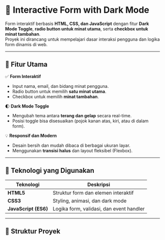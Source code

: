 # 🌙 Interactive Form with Dark Mode

Form interaktif berbasis **HTML, CSS, dan JavaScript** dengan fitur **Dark Mode Toggle**, **radio button untuk minat utama**, serta **checkbox untuk minat tambahan**.  
Proyek ini dirancang untuk mempelajari dasar interaksi pengguna dan logika form dinamis di web.

---

## 🚀 Fitur Utama

✅ **Form Interaktif**  
- Input nama, email, dan bidang minat pengguna.  
- Radio button untuk memilih **satu minat utama**.  
- Checkbox untuk memilih **minat tambahan**.  

🌓 **Dark Mode Toggle**  
- Mengubah tema antara **terang dan gelap** secara real-time.  
- Posisi toggle bisa disesuaikan (pojok kanan atas, kiri, atau di dalam form).  

💡 **Responsif dan Modern**  
- Desain bersih dan mudah dibaca di berbagai ukuran layar.  
- Menggunakan **transisi halus** dan layout fleksibel (Flexbox).

---

## 🧩 Teknologi yang Digunakan

| Teknologi | Deskripsi |
|------------|------------|
| **HTML5** | Struktur form dan elemen interaktif |
| **CSS3** | Styling, animasi, dan dark mode |
| **JavaScript (ES6)** | Logika form, validasi, dan event handler |

---

## 📁 Struktur Proyek

